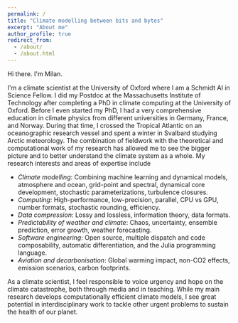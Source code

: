 ```yaml
---
permalink: /
title: "Climate modelling between bits and bytes"
excerpt: "About me"
author_profile: true
redirect_from: 
  - /about/
  - /about.html
---
```


Hi there. I'm Milan.

I'm a climate scientist at the University of Oxford where I am a Schmidt AI in Science Fellow. I did my Postdoc at the Massachusetts Institute of Technology
after completing a PhD in climate computing at the University of Oxford. 
Before I even started my PhD, I had a very comprehensive education in climate physics from different universities in
Germany, France, and Norway. During that time, I crossed the Tropical Atlantic on an oceanographic research vessel
and spent a winter in Svalbard studying Arctic meteorology. The combination of fieldwork with the theoretical and computational
work of my research has allowed me to see the bigger picture and to better understand the climate system as a whole.
My research interests and areas of expertise include

- *Climate modelling*: Combining machine learning and dynamical models, atmosphere and ocean, grid-point and spectral, dynamical core development, stochastic parameterizations, turbulence closures.
- *Computing*: High-performance, low-precision, parallel, CPU vs GPU, number formats, stochastic rounding, efficiency.
- *Data compression*: Lossy and lossless, information theory, data formats.
- *Predictability of weather and climate*: Chaos, uncertainty, ensemble prediction, error growth, weather forecasting.
- *Software engineering*: Open source, multiple dispatch and code composability, automatic differentiation, and the Julia programming language.
- *Aviation and decarbonisation*: Global warming impact, non-CO2 effects, emission scenarios, carbon footprints.

As a climate scientist, I feel responsible to voice urgency and hope on the climate catastrophe,
both through media and in teaching. While my main research develops computationally efficient climate models,
I see great potential in interdisciplinary work to tackle other urgent problems
to sustain the health of our planet.

